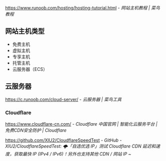 https://www.runoob.com/hosting/hosting-tutorial.html - *网站主机教程 | 菜鸟教程*

## 网站主机类型

- 免费主机
- 虚拟主机
- 专享主机
- 托管主机
- 云服务器（ECS）

## 云服务器

https://c.runoob.com/cloud-server/ - *云服务器 | 菜鸟工具*

### Cloudflare

https://www.cloudflare-cn.com/ - *Cloudflare 中国官网 | 智能化云服务平台 | 免费CDN安全防护 | Cloudflare*

https://github.com/XIU2/CloudflareSpeedTest - *GitHub - XIU2/CloudflareSpeedTest: 🌩「自选优选 IP」测试 Cloudflare CDN 延迟和速度，获取最快 IP (IPv4 / IPv6)！另外也支持其他 CDN / 网站 IP ~*
